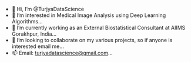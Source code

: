 - 👋 Hi, I’m @TurjyaDataScience
- 👀 I’m interested in Medical Image Analysis using Deep Learning Algorithms...
- 🌱 I’m currently working as an External Biostatistical Consultant at AIIMS Gorakhpur, India...
- 💞️ I’m looking to collaborate on my various projects, so if anyone is interested email me...
- 📫 Email: turjyadatascience@gmail.com...


<!---
TurjyaDataScience/TurjyaDataScience is a ✨ special ✨ repository because its `README.md` (this file) appears on your GitHub profile.
You can click the Preview link to take a look at your changes.
--->
